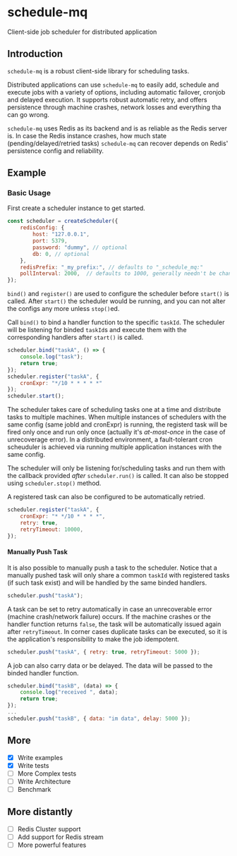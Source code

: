 # schedule-mq

Client-side job scheduler for distributed application

## Introduction

`schedule-mq` is a robust client-side library for scheduling tasks.

Distributed applications can use `schedule-mq` to easily add, schedule and execute jobs with a variety of options, including automatic failover, cronjob and delayed execution. It supports robust automatic retry, and offers persistence through machine crashes, network losses and everything tha can go wrong.

`schedule-mq` uses Redis as its backend and is as reliable as the Redis server is. In case the Redis instance crashes, how much state (pending/delayed/retried tasks) `schedule-mq` can recover depends on Redis' persistence config and reliability.

## Example

### Basic Usage

First create a scheduler instance to get started.


```js
const scheduler = createScheduler({
    redisConfig: {
        host: "127.0.0.1",
        port: 5379,
        password: "dummy", // optional
        db: 0, // optional
    },
    redisPrefix: "_my_prefix:", // defaults to "_schedule_mq:"
    pollInterval: 2000,  // defaults to 1000, generally needn't be changed
});
```

`bind()` and `register()` are used to configure the scheduler before `start()` is called. After `start()` the scheduler would be running, and you can not alter the configs any more unless `stop()`ed.

Call `bind()` to bind a handler function to the specific `taskId`. The scheduler will be listening for binded `taskId`s and execute them with the corresponding handlers after `start()` is called.

```js
scheduler.bind("taskA", () => {
    console.log("task");
    return true;
});
scheduler.register("taskA", {
    cronExpr: "*/10 * * * * *"
});
scheduler.start();
```

The scheduler takes care of scheduling tasks one at a time and distribute tasks to multiple machines. When multiple instances of schedulers with the same config (same jobId and cronExpr) is running, the registerd task will be fired only once and run only once (actually it's *at-most-once* in the case of unrecoverage error). In a distributed environment, a fault-tolerant cron scheuduler is achieved via running multiple application instances with the same config.

The scheduler will only be listening for/scheduling tasks and run them with the callback provided *after* `scheduler.run()` is called. It can also be stopped using `scheduler.stop()` method.

A registered task can also be configured to be automatically retried.

```js
scheduler.register("taskA", {
    cronExpr: "* */10 * * * *",
    retry: true,
    retryTimeout: 10000,
});
```

#### Manually Push Task

It is also possible to manually push a task to the scheduler. Notice that a manually pushed task will only share a common `taskId` with registered tasks (if such task exist) and will be handled by the same binded handlers.

```js
scheduler.push("taskA");
```

A task can be set to retry automatically in case an unrecoverable error (machine crash/network failure) occurs. If the machine crashes or the handler function returns `false`, the task will be automatically issued again after `retryTimeout`. In corner cases duplicate tasks can be executed, so it is the application's responsibility to make the job idempotent.

```js
scheduler.push("taskA", { retry: true, retryTimeout: 5000 });
```

A job can also carry data or be delayed. The data will be passed to the binded handler function.

```js
scheduler.bind("taskB", (data) => {
    console.log("received ", data);
    return true;
});
...
scheduler.push("taskB", { data: "im data", delay: 5000 });
```

## More

- [x] Write examples
- [x] Write tests
- [ ] More Complex tests
- [ ] Write Architecture
- [ ] Benchmark

## More distantly

- [ ] Redis Cluster support
- [ ] Add support for Redis stream
- [ ] More powerful features

